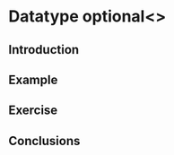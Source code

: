 Datatype optional<>
===================

Introduction
------------

Example
-------

Exercise
--------

Conclusions
-----------
